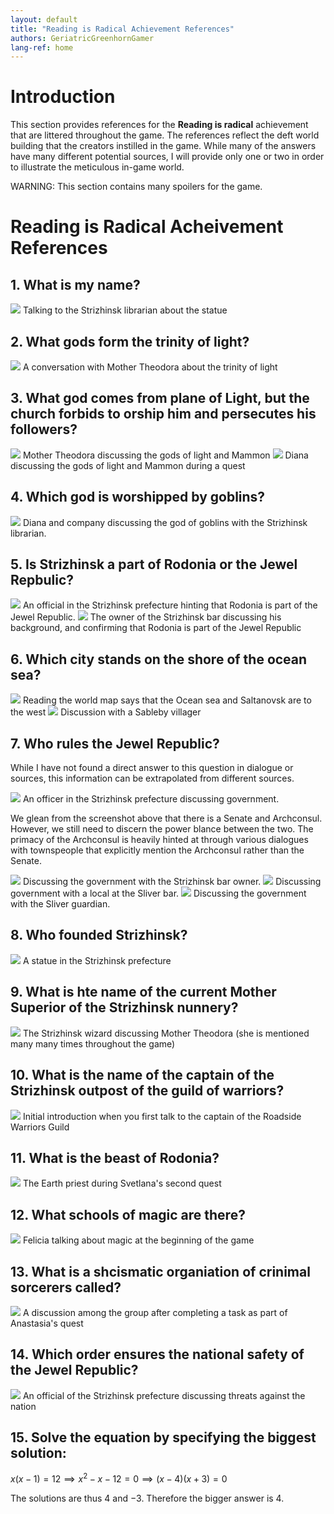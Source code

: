 ```yaml
---
layout: default
title: "Reading is Radical Achievement References"
authors: GeriatricGreenhornGamer
lang-ref: home
---
```


# Introduction

This section provides references for the **Reading is radical** achievement that are littered throughout the game. The references reflect the deft world building that the creators instilled in the game. While many of the answers have many different potential sources, I will provide only one or two in order to illustrate the meticulous in-game world.

WARNING: This section contains many spoilers for the game.

# Reading is Radical Acheivement References

## 1. What is my name?

<img src="{{site.baseurl}}/images/achievement_guide/reading_is_radical_references/q1.PNG"/>
Talking to the Strizhinsk librarian about the statue

## 2. What gods form the trinity of light?

<img src="{{site.baseurl}}/images/achievement_guide/reading_is_radical_references/q2.PNG"/>
A conversation with Mother Theodora about the trinity of light

## 3. What god comes from plane of Light, but the church forbids to orship him and persecutes his followers?

<img src="{{site.baseurl}}/images/achievement_guide/reading_is_radical_references/q3.PNG"/>
Mother Theodora discussing the gods of light and Mammon

<img src="{{site.baseurl}}/images/achievement_guide/reading_is_radical_references/q3_alternative.PNG"/>
Diana discussing the gods of light and Mammon during a quest

## 4. Which god is worshipped by goblins?

<img src="{{site.baseurl}}/images/achievement_guide/reading_is_radical_references/q4.PNG"/>
Diana and company discussing the god of goblins with the Strizhinsk librarian.

## 5. Is Strizhinsk a part of Rodonia or the Jewel Repbulic?

<img src="{{site.baseurl}}/images/achievement_guide/reading_is_radical_references/q5.PNG"/>
An official in the Strizhinsk prefecture hinting that Rodonia is part of the Jewel Republic.

<img src="{{site.baseurl}}/images/achievement_guide/reading_is_radical_references/q5_alternative.PNG"/>
The owner of the Strizhinsk bar discussing his background, and confirming that Rodonia is part of the Jewel Republic

## 6. Which city stands on the shore of the ocean sea?

<img src="{{site.baseurl}}/images/achievement_guide/reading_is_radical_references/q6.PNG"/>
Reading the world map says that the Ocean sea and Saltanovsk are to the west

<img src="{{site.baseurl}}/images/achievement_guide/reading_is_radical_references/q6_alternative.PNG"/>
Discussion with a Sableby villager

## 7. Who rules the Jewel Republic?

While I have not found a direct answer to this question in dialogue or sources, this information can be extrapolated from different sources.

<img src="{{site.baseurl}}/images/achievement_guide/reading_is_radical_references/q7.PNG"/>
An officer in the Strizhinsk prefecture discussing government.

We glean from the screenshot above that there is a Senate and Archconsul. However, we still need to discern the power blance between the two. The primacy of the Archconsul is heavily hinted at through various dialogues with townspeople that explicitly mention the Archconsul rather than the Senate.

<img src="{{site.baseurl}}/images/achievement_guide/reading_is_radical_references/q7_part2.PNG"/>
Discussing the government with the Strizhinsk bar owner.

<img src="{{site.baseurl}}/images/achievement_guide/reading_is_radical_references/q7_part3.PNG"/>
Discussing government with a local at the Sliver bar.

<img src="{{site.baseurl}}/images/achievement_guide/reading_is_radical_references/q7_part4.PNG"/>
Discussing the government with the Sliver guardian.

## 8. Who founded Strizhinsk?

<img src="{{site.baseurl}}/images/achievement_guide/reading_is_radical_references/q8.PNG"/>
A statue in the Strizhinsk prefecture

## 9. What is hte name of the current Mother Superior of the Strizhinsk nunnery?

<img src="{{site.baseurl}}/images/achievement_guide/reading_is_radical_references/q9.PNG"/>
The Strizhinsk wizard discussing Mother Theodora (she is mentioned many many times throughout the game)

## 10. What is the name of the captain of the Strizhinsk outpost of the guild of warriors?

<img src="{{site.baseurl}}/images/achievement_guide/reading_is_radical_references/q10.PNG"/>
Initial introduction when you first talk to the captain of the Roadside Warriors Guild

## 11. What is the beast of Rodonia?

<img src="{{site.baseurl}}/images/achievement_guide/reading_is_radical_references/q11.PNG"/>
The Earth priest during Svetlana's second quest

## 12. What schools of magic are there?

<img src="{{site.baseurl}}/images/achievement_guide/reading_is_radical_references/q12.PNG"/>
Felicia talking about magic at the beginning of the game

## 13. What is a shcismatic organiation of crinimal sorcerers called?

<img src="{{site.baseurl}}/images/achievement_guide/reading_is_radical_references/q13.PNG"/>
A discussion among the group after completing a task as part of Anastasia's quest

## 14. Which order ensures the national safety of the Jewel Republic?

<img src="{{site.baseurl}}/images/achievement_guide/reading_is_radical_references/q14.PNG"/>
An official of the Strizhinsk prefecture discussing threats against the nation

## 15. Solve the equation by specifying the biggest solution:

$x(x-1)=12\implies x^2-x-12=0\implies (x-4)(x+3)=0$

The solutions are thus $4$ and $-3$. Therefore the bigger answer is 4.
